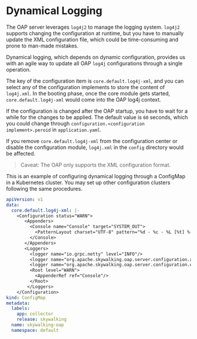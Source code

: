 # Dynamical Logging

The OAP server leverages `log4j2` to manage the logging system. `log4j2` supports changing the configuration 
at runtime, but you have to manually update the XML configuration file, which could be time-consuming and prone to man-made mistakes.

Dynamical logging, which depends on dynamic configuration, provides us with an agile way to update all OAP `log4j` 
configurations through a single operation.

The key of the configuration item is `core.default.log4j-xml`, and you can select any of the configuration implements 
to store the content of `log4j.xml`. In the booting phase, once the core module gets started, `core.default.log4j-xml`
would come into the OAP log4j context.

If the configuration is changed after the OAP startup, you have to wait for a while for the changes to be applied. The default value is `60` seconds, which you could change through `configuration.<configuration implement>.peroid` in `application.yaml`.

If you remove `core.default.log4j-xml` from the configuration center or disable the configuration module, `log4j.xml` in the `config` directory would be affected.

> Caveat: The OAP only supports the XML configuration format.

This is an example of configuring dynamical logging through a ConfigMap in a Kubernetes cluster. You may set up other configuration
clusters following the same procedures.

```yaml
apiVersion: v1
data:
  core.default.log4j-xml: |-
    <Configuration status="WARN">
       <Appenders>
         <Console name="Console" target="SYSTEM_OUT">
           <PatternLayout charset="UTF-8" pattern="%d - %c - %L [%t] %-5p %x - %m%n"/>
         </Console>
       </Appenders>
       <Loggers>
         <logger name="io.grpc.netty" level="INFO"/>
         <logger name="org.apache.skywalking.oap.server.configuration.api" level="TRACE"/>
         <logger name="org.apache.skywalking.oap.server.configuration.configmap" level="DEBUG"/>
         <Root level="WARN">
           <AppenderRef ref="Console"/>
         </Root>
        </Loggers>
    </Configuration>
kind: ConfigMap
metadata:
  labels:
    app: collector
    release: skywalking
  name: skywalking-oap
  namespace: default
```
